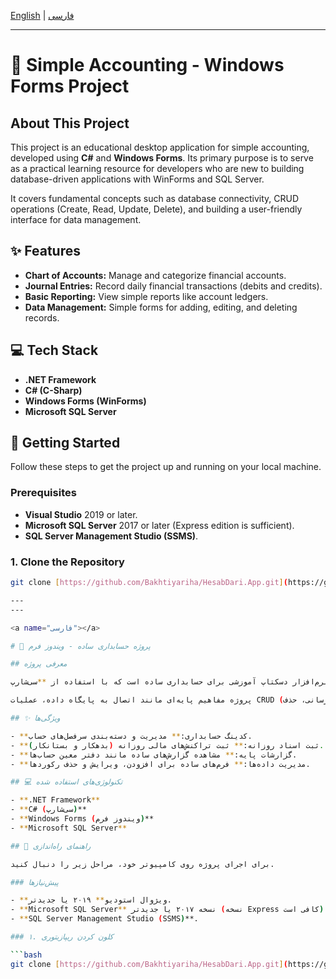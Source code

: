 [English](#english) | [فارسی](#فارسی)

---

<a name="english"></a>

# 🧾 Simple Accounting - Windows Forms Project

## About This Project

This project is an educational desktop application for simple accounting, developed using **C#** and **Windows Forms**. Its primary purpose is to serve as a practical learning resource for developers who are new to building database-driven applications with WinForms and SQL Server.

It covers fundamental concepts such as database connectivity, CRUD operations (Create, Read, Update, Delete), and building a user-friendly interface for data management.

## ✨ Features

- **Chart of Accounts:** Manage and categorize financial accounts.
- **Journal Entries:** Record daily financial transactions (debits and credits).
- **Basic Reporting:** View simple reports like account ledgers.
- **Data Management:** Simple forms for adding, editing, and deleting records.

## 💻 Tech Stack

- **.NET Framework**
- **C# (C-Sharp)**
- **Windows Forms (WinForms)**
- **Microsoft SQL Server**

## 🚀 Getting Started

Follow these steps to get the project up and running on your local machine.

### Prerequisites

- **Visual Studio** 2019 or later.
- **Microsoft SQL Server** 2017 or later (Express edition is sufficient).
- **SQL Server Management Studio (SSMS)**.

### 1. Clone the Repository

```bash
git clone [https://github.com/Bakhtiyariha/HesabDari.App.git](https://github.com/Bakhtiyariha/HesabDari.App.git)

---
---

<a name="فارسی"></a>

# 🧾 پروژه حسابداری ساده - ویندوز فرم

## معرفی پروژه

این پروژه یک نرم‌افزار دسکتاپ آموزشی برای حسابداری ساده است که با استفاده از **سی‌شارپ (#C)** و **ویندوز فرم (Windows Forms)** توسعه داده شده است. هدف اصلی آن، فراهم کردن یک منبع یادگیری کاربردی برای برنامه‌نویسانی است که به تازگی کار با نرم‌افزارهای مبتنی بر پایگاه داده در محیط WinForms و SQL Server را آغاز کرده‌اند.

پروژه مفاهیم پایه‌ای مانند اتصال به پایگاه داده، عملیات CRUD (ایجاد، خواندن، به‌روزرسانی، حذف) و ساخت یک رابط کاربری ساده برای مدیریت داده‌ها را پوشش می‌دهد.

## ✨ ویژگی‌ها

- **کدینگ حسابداری:** مدیریت و دسته‌بندی سرفصل‌های حساب.
- **ثبت اسناد روزانه:** ثبت تراکنش‌های مالی روزانه (بدهکار و بستانکار).
- **گزارشات پایه:** مشاهده گزارش‌های ساده مانند دفتر معین حساب‌ها.
- **مدیریت داده‌ها:** فرم‌های ساده برای افزودن، ویرایش و حذف رکوردها.

## 💻 تکنولوژی‌های استفاده شده

- **.NET Framework**
- **C# (سی‌شارپ)**
- **Windows Forms (ویندوز فرم)**
- **Microsoft SQL Server**

## 🚀 راهنمای راه‌اندازی

برای اجرای پروژه روی کامپیوتر خود، مراحل زیر را دنبال کنید.

### پیش‌نیازها

- **ویژوال استودیو** ۲۰۱۹ یا جدیدتر.
- **Microsoft SQL Server** نسخه ۲۰۱۷ یا جدیدتر (نسخه Express کافی است).
- **SQL Server Management Studio (SSMS)**.

### ۱. کلون کردن ریپازیتوری

```bash
git clone [https://github.com/Bakhtiyariha/HesabDari.App.git](https://github.com/Bakhtiyariha/HesabDari.App.git)
